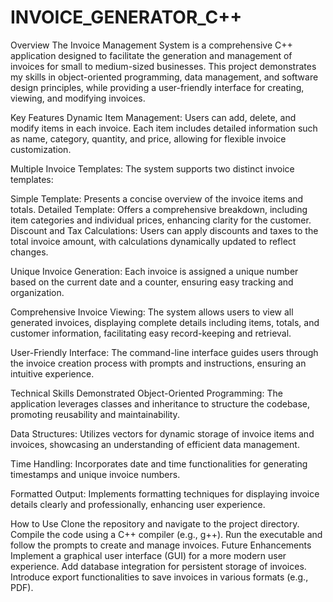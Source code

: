 # INVOICE_GENERATOR_C++
Overview
The Invoice Management System is a comprehensive C++ application designed to facilitate the generation and management of invoices for small to medium-sized businesses. This project demonstrates my skills in object-oriented programming, data management, and software design principles, while providing a user-friendly interface for creating, viewing, and modifying invoices.

Key Features
Dynamic Item Management: Users can add, delete, and modify items in each invoice. Each item includes detailed information such as name, category, quantity, and price, allowing for flexible invoice customization.

Multiple Invoice Templates: The system supports two distinct invoice templates:

Simple Template: Presents a concise overview of the invoice items and totals.
Detailed Template: Offers a comprehensive breakdown, including item categories and individual prices, enhancing clarity for the customer.
Discount and Tax Calculations: Users can apply discounts and taxes to the total invoice amount, with calculations dynamically updated to reflect changes.

Unique Invoice Generation: Each invoice is assigned a unique number based on the current date and a counter, ensuring easy tracking and organization.

Comprehensive Invoice Viewing: The system allows users to view all generated invoices, displaying complete details including items, totals, and customer information, facilitating easy record-keeping and retrieval.

User-Friendly Interface: The command-line interface guides users through the invoice creation process with prompts and instructions, ensuring an intuitive experience.

Technical Skills Demonstrated
Object-Oriented Programming: The application leverages classes and inheritance to structure the codebase, promoting reusability and maintainability.

Data Structures: Utilizes vectors for dynamic storage of invoice items and invoices, showcasing an understanding of efficient data management.

Time Handling: Incorporates date and time functionalities for generating timestamps and unique invoice numbers.

Formatted Output: Implements formatting techniques for displaying invoice details clearly and professionally, enhancing user experience.

How to Use
Clone the repository and navigate to the project directory.
Compile the code using a C++ compiler (e.g., g++).
Run the executable and follow the prompts to create and manage invoices.
Future Enhancements
Implement a graphical user interface (GUI) for a more modern user experience.
Add database integration for persistent storage of invoices.
Introduce export functionalities to save invoices in various formats (e.g., PDF).
